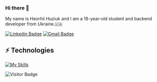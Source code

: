 ### Hi there 👋

My name is Heorhii Huziuk and I am a 18-year-old student and backend developer from Ukraine.🇺🇦

[![Linkedin Badge](https://img.shields.io/badge/-hhuziuk-blue?style=flat-square&logo=Linkedin&logoColor=white&link=https://www.linkedin.com/in/heorhii-huziuk-a93900219/)](https://www.linkedin.com/in/heorhii-huziuk-a93900219/)
[![Gmail Badge](https://img.shields.io/badge/-huziukwork@gmail.com-c14438?style=flat-square&logo=Gmail&logoColor=white&link=mailto:huziukwork@gmail.com)](mailto:huziukwork@gmail.com)



## ⚡ Technologies

[![My Skills](https://skillicons.dev/icons?i=c,cpp,docker,express,gcp,git,js,ts,jest,mongodb,nodejs,postman,sequelize&perline=5)](https://skillicons.dev)


![Visitor Badge](https://visitor-badge.laobi.icu/badge?page_id=hhuziuk.hhuziuk)

